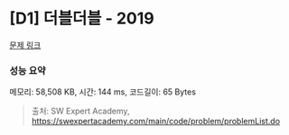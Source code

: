 # [D1] 더블더블 - 2019 

[문제 링크](https://swexpertacademy.com/main/code/problem/problemDetail.do?contestProbId=AV5QDEX6AqwDFAUq) 

### 성능 요약

메모리: 58,508 KB, 시간: 144 ms, 코드길이: 65 Bytes



> 출처: SW Expert Academy, https://swexpertacademy.com/main/code/problem/problemList.do